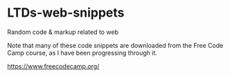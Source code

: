 # LTDs-web-snippets
Random code &amp; markup related to web

Note that many of these code snippets are downloaded from the Free Code Camp course, as I have been progressing through it. 

https://www.freecodecamp.org/
